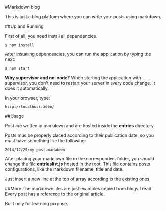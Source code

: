 #Markdown blog

This is just a blog platform where you can write your posts using markdown.

##Up and Running

First of all, you need install all dependencies.

    $ npm install

After installing dependencies, you can run the application by typing the next:
    
    $ npm start

**Why supervisor and not node?** When starting the application with supervisor, you don't need to restart your server in every code change. It does it automatically.

In your browser, type:

    http://localhost:3000/


##Usage

Post are written in markdown and are hosted inside the **entries** directory.

Posts mus be properly placed according to their publication date, so you must have something like the following:

    2014/12/25/my-post.markdown

After placing your markdown file to the correspondent folder, you should change the file **entrieslist.js** hosted in the root. This file contains posts configurations, like the markdown filename, title and date.

Just insert a new line at the top of array according to the existing ones.

##More
The markdown files are just examples copied from blogs I read. Every post has a reference to the original article.

Built only for learning purpose.
